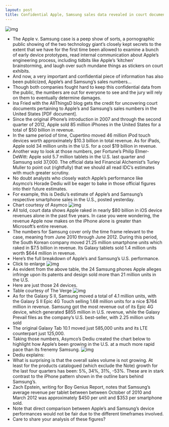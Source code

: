 ```yaml
---
layout: post
title: Confidential Apple, Samsung sales data revealed in court documents
---
```

![img](http://media.idownloadblog.com/wp-content/uploads/2012/01/apple-vs-samsung.jpeg)
* The Apple v. Samsung case is a peep show of sorts, a pornographic public showing of the two technology giant’s closely kept secrets to the extent that we have for the first time been allowed to examine a bunch of early device prototypes, read internal communication about Apple’s engineering process, including tidbits like Apple’s ‘kitchen’ brainstorming, and laugh over such mundane things as stickers on court exhibits.
* And now, a very important and confidential piece of information has also been publicized, Apple’s and Samsung’s sales numbers…
* Though both companies fought hard to keep this confidential data from the public, the numbers are out for everyone to see and the jury will rely on them to eventually determine damages.
* Ina Fried with the AllThingsD blog gets the credit for uncovering court documents pertaining to Apple’s and Samsung’s sales numbers in the United States [PDF document].
* Since the original iPhone’s introduction in 2007 and through the second quarter of 2012, Apple sold 85 million iPhones in the United States for a total of $50 billion in revenue.
* In the same period of time, Cupertino moved 46 million iPod touch devices worth approximately $10.3 billion in total revenue. As for iPads, Apple sold 34 million units in the U.S. for a cool $19 billion in revenue.
* Another way to look at those numbers, per Fortune’s Philip Elmer-DeWitt: Apple sold 5.7 million tablets in the U.S. last quarter and Samsung sold 37,000. The official data led Financial Alchemist‘s Turley Muller to point out (rightfully) that we should all read IDC’s estimates with much greater scrutiny.
* No doubt analysts who closely watch Apple’s performance like Asymco‘s Horade Dediu will be eager to bake in those official figures into their future estimates.
* For example, this is Dediu’s estimate of Apple’s and Samsung’s respective smartphone sales in the U.S., posted yesterday.
* Chart courtesy of Asymco
![img](http://media.idownloadblog.com/wp-content/uploads/2012/08/Asymco-chart-US-smartphone-shipments-Apple-and-Samsung.png)
* All told, court data shows Apple raked in nearly $80 billion in iOS device revenues alone in the past five years. In case you were wondering, the revenue Apple now makes on the iPhone alone is greater than Microsoft’s entire revenue.
* The numbers for Samsung cover only the time frame relevant to the case, meaning from June 2010 through June 2012. During this period, the South Korean company moved 21.25 million smartphone units which raked in $7.5 billion in revenue. Its Galaxy tablets sold 1.4 million units worth $644 million in revenue.
* Here’s the full breakdown of Apple’s and Samsung’s U.S. performance.
* Click to enlarge
![img](http://media.idownloadblog.com/wp-content/uploads/2012/08/Apple-and-Samsung-US-sales-numbers.png)
* As evident from the above table, the 24 Samsung phones Apple alleges infringe upon its patents and design sold more than 21 million units in the U.S.
* Here are just those 24 devices.
* Table courtesy of The Verge
![img](http://media.idownloadblog.com/wp-content/uploads/2012/08/Samsung-U.S.-phone-sales.png)
* As for the Galaxy S II, Samsung moved a total of 4.1 million units, with the Galaxy S II Epic 4G Touch selling 1.68 million units for a nice $764 million in revenue. Samsung got the most revenue out of its Epic 4G device, which generated $855 million in U.S. revenue, while the Galaxy Prevail files as the company’s U.S. best-seller, with 2.25 million units sold
* The original Galaxy Tab 10.1 moved just 585,000 units and its LTE counterpart just 125,000.
* Taking those numbers, Asymco’s Dediu created the chart below to highlight how Apple’s been growing in the U.S. at a much more rapid pace than its frenemy Samsung.
![img](http://media.idownloadblog.com/wp-content/uploads/2012/08/Apple-and-Samsung-growth.png)
* Dediu explains:
* What is surprising is that the overall sales volume is not growing. At least for the products catalogued (which exclude the Note) growth for the last four quarters has been: 5%, 34%, 31%, -53%. These are in stark contrast to the iPhone pattern shown in the outline bars behind Samsung’s.
* Zach Epstein, writing for Boy Genius Report, notes that Samsung’s average revenue per tablet between between October of 2010 and March 2012 was approximately $450 per unit and $353 per smartphone sold.
* Note that direct comparison between Apple’s and Samsung’s device performances would not be fair due to the different timeframes involved.
* Care to share your analysis of these figures?

